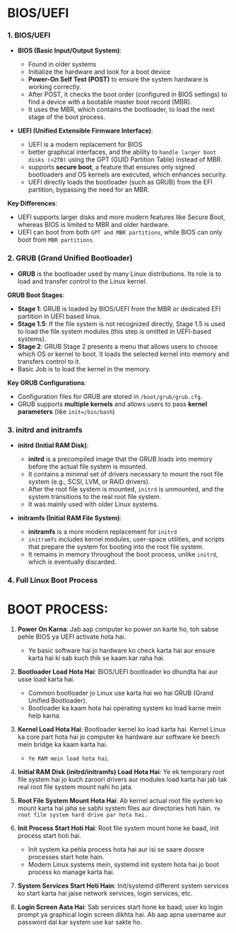 # BIOS/UEFI
### 1. **BIOS/UEFI**

- **BIOS (Basic Input/Output System)**:
  - Found in older systems 
  - Initialize the hardware and look for a boot device
  - **Power-On Self Test (POST)** to ensure the system hardware is working correctly.
  - After POST, it checks the boot order (configured in BIOS settings) to find a device with a bootable master boot record (MBR).
  - It uses the MBR, which contains the bootloader, to load the next stage of the boot process.

- **UEFI (Unified Extensible Firmware Interface)**:
  - UEFI is a modern replacement for BIOS
  - better graphical interfaces, and the ability to `handle larger boot disks (>2TB)` using the GPT (GUID Partition Table) instead of MBR.
  - supports **secure boot**, a feature that ensures only signed bootloaders and OS kernels are executed, which enhances security.
  - UEFI directly loads the bootloader (such as GRUB) from the EFI partition, bypassing the need for an MBR.

**Key Differences**:
- UEFI supports larger disks and more modern features like Secure Boot, whereas BIOS is limited to MBR and older hardware.
- UEFI can boot from both `GPT and MBR partitions`, while BIOS can only boot from `MBR partitions`.

### 2. **GRUB (Grand Unified Bootloader)**

- **GRUB** is the bootloader used by many Linux distributions. Its role is to load and transfer control to the Linux kernel.

**GRUB Boot Stages**:
- **Stage 1**: GRUB is loaded by BIOS/UEFI from the MBR or dedicated EFI partition in UEFI based linux.
- **Stage 1.5**: If the file system is not recognized directly, Stage 1.5 is used to load the file system modules (this step is omitted in UEFI-based systems).
- **Stage 2**: GRUB Stage 2 presents a menu that allows users to choose which OS or kernel to boot. It loads the selected kernel into memory and transfers control to it.
- Basic Job is to load the kernel in the memory.

**Key GRUB Configurations**:
- Configuration files for GRUB are stored in `/boot/grub/grub.cfg`.
- GRUB supports **multiple kernels** and allows users to pass **kernel parameters** (like `init=/bin/bash`)

### 3. **initrd and initramfs**

- **initrd (Initial RAM Disk)**:
  - **initrd** is a precompiled image that the GRUB loads into memory before the actual file system is mounted. 
  - It contains a minimal set of drivers necessary to mount the root file system (e.g., SCSI, LVM, or RAID drivers).
  - After the root file system is mounted, `initrd` is unmounted, and the system transitions to the real root file system.
  - It was mainly used with older Linux systems.

- **initramfs (Initial RAM File System)**:
  - **initramfs** is a more modern replacement for `initrd`
  - `initramfs` includes kernel modules, user-space utilities, and scripts that prepare the system for booting into the root file system.
  - It remains in memory throughout the boot process, unlike `initrd`, which is eventually discarded.


### 4. **Full Linux Boot Process**
# BOOT PROCESS:
1. **Power On Karna**: Jab aap computer ko power on karte ho, toh sabse pehle BIOS ya UEFI activate hota hai. 
    - Ye basic software hai jo hardware ko check karta hai aur ensure karta hai ki sab kuch thik se kaam kar raha hai.

2. **Bootloader Load Hota Hai**: BIOS/UEFI bootloader ko dhundta hai aur usse load karta hai. 
    - Common bootloader jo Linux use karta hai wo hai GRUB (Grand Unified Bootloader). 
    - Bootloader ka kaam hota hai operating system ko load karne mein help karna.

3. **Kernel Load Hota Hai**: Bootloader kernel ko load karta hai. Kernel Linux ka core part hota hai jo computer ke hardware aur software ke beech mein bridge ka kaam karta hai. 
    - `Ye RAM mein load hota hai`.

4. **Initial RAM Disk (initrd/initramfs) Load Hota Hai**: Ye ek temporary root file system hai jo kuch zaroori drivers aur modules load karta hai jab tak real root file system mount nahi ho jata.

5. **Root File System Mount Hota Hai**: Ab kernel actual root file system ko mount karta hai jaha se sabhi system files aur directories hoti hain. `Ye root file system hard drive par hota hai.`

6. **Init Process Start Hoti Hai**: Root file system mount hone ke baad, init process start hoti hai. 
    - Init system ka pehla process hota hai aur isi se saare doosre processes start hote hain. 
    - Modern Linux systems mein, systemd init system hota hai jo boot process ko manage karta hai.

7. **System Services Start Hoti Hain**: Init/systemd different system services ko start karta hai jaise network services, login services, etc.

8. **Login Screen Aata Hai**: Sab services start hone ke baad, user ko login prompt ya graphical login screen dikhta hai. Ab aap apna username aur password dal kar system use kar sakte ho.

